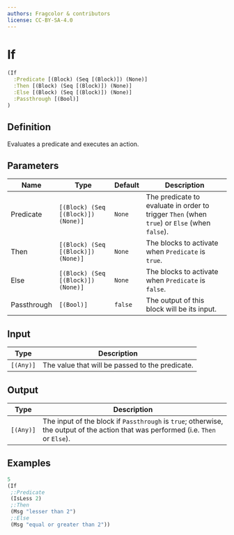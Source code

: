 ```yaml
---
authors: Fragcolor & contributors
license: CC-BY-SA-4.0
---
```



# If

```clojure
(If
  :Predicate [(Block) (Seq [(Block)]) (None)]
  :Then [(Block) (Seq [(Block)]) (None)]
  :Else [(Block) (Seq [(Block)]) (None)]
  :Passthrough [(Bool)]
)
```


## Definition

Evaluates a predicate and executes an action.


## Parameters

| Name | Type | Default | Description |
|------|------|---------|-------------|
| Predicate | `[(Block) (Seq [(Block)]) (None)]` | `None` | The predicate to evaluate in order to trigger `Then` (when `true`) or `Else` (when `false`). |
| Then | `[(Block) (Seq [(Block)]) (None)]` | `None` | The blocks to activate when `Predicate` is `true`. |
| Else | `[(Block) (Seq [(Block)]) (None)]` | `None` | The blocks to activate when `Predicate` is `false`. |
| Passthrough | `[(Bool)]` | `false` | The output of this block will be its input. |


## Input

| Type | Description |
|------|-------------|
| `[(Any)]` | The value that will be passed to the predicate. |


## Output

| Type | Description |
|------|-------------|
| `[(Any)]` | The input of the block if `Passthrough` is `true`; otherwise, the output of the action that was performed (i.e. `Then` or `Else`). |


## Examples

```clojure
5
(If
 ;:Predicate
 (IsLess 2)
 ;:Then
 (Msg "lesser than 2")
 ;:Else
 (Msg "equal or greater than 2"))
```
